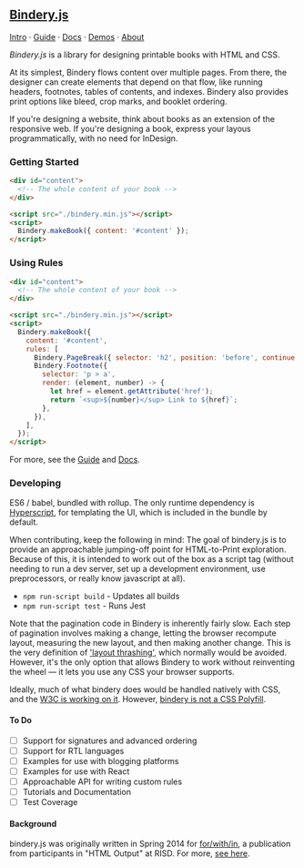 ## [Bindery.js](https://evanbrooks.info/bindery/)

[Intro](https://evanbrooks.info/bindery/) ·
[Guide](https://evanbrooks.info/bindery/guide) ·
[Docs](https://evanbrooks.info/bindery/docs) ·
[Demos](https://evanbrooks.info/bindery/demos) ·
[About](https://evanbrooks.info/bindery/about)

*Bindery.js* is a library for designing printable books with HTML and CSS.

At its simplest, Bindery flows content over multiple pages. From there, the designer can create elements that depend on that flow, like running headers, footnotes, tables of contents, and indexes. Bindery also provides print options like bleed, crop marks, and booklet ordering.

If you're designing a website, think about books as an extension of the responsive web. If you're designing a book, express your layous programmatically, with no need for InDesign.

### Getting Started

```html
<div id="content">
  <!-- The whole content of your book -->
</div>

<script src="./bindery.min.js"></script>
<script>
  Bindery.makeBook({ content: '#content' });
</script>
```

### Using Rules

```html
<div id="content">
  <!-- The whole content of your book -->
</div>

<script src="./bindery.min.js"></script>
<script>
  Bindery.makeBook({
    content: '#content',
    rules: [
      Bindery.PageBreak({ selector: 'h2', position: 'before', continue: 'right' }),
      Bindery.Footnote({
        selector: 'p > a',
        render: (element, number) -> {
          let href = element.getAttribute('href');
          return `<sup>${number}</sup> Link to ${href}`;
        },
      }),
    ],
  });
</script>
```

For more, see the [Guide](https://evanbrooks.info/bindery/guide) and [Docs](https://evanbrooks.info/bindery/docs).

### Developing

ES6 / babel, bundled with rollup. The only runtime dependency
is [Hyperscript](https://github.com/hyperhype/hyperscript), for templating the UI, which is included in the bundle by default.

When contributing, keep the following in mind: The goal of bindery.js is to provide an approachable jumping-off point for HTML-to-Print exploration. Because of this, it is intended to work out of the box as a script tag (without needing to run a dev server, set up a development environment, use preprocessors, or really know javascript at all).

- `npm run-script build` - Updates all builds
- `npm run-script test` - Runs Jest

Note that the pagination code in Bindery is inherently fairly slow. Each step of pagination involves
making a change, letting the browser recompute layout, measuring the
new layout, and then making another change.
This is the very definition of ['layout thrashing'](https://developers.google.com/web/fundamentals/performance/rendering/avoid-large-complex-layouts-and-layout-thrashing),
which normally would be avoided. However, it's the only option that allows Bindery
to work without reinventing the wheel — it lets you use any CSS your browser supports.

Ideally, much of what bindery does would be handled natively with CSS,
and the [W3C is working on it](https://drafts.csswg.org/css-page-3/). However, [bindery is not a CSS Polyfill](https://evanbrooks.info/bindery/about#what-bindery-is-not).


#### To Do

- [ ] Support for signatures and advanced ordering
- [ ] Support for RTL languages
- [ ] Examples for use with blogging platforms
- [ ] Examples for use with React
- [ ] Approachable API for writing custom rules
- [ ] Tutorials and Documentation
- [ ] Test Coverage

#### Background

bindery.js was originally written in Spring 2014 for [for/with/in](http://htmloutput.risd.gd/),
a publication from participants in "HTML Output" at RISD. For more, [see here](http://evanbrooks.info/bindery/about).
